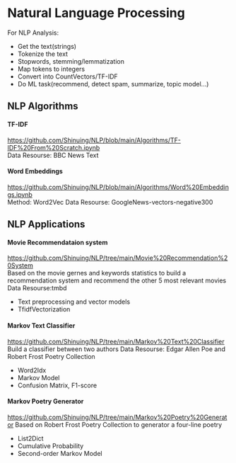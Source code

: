 # Natural Language Processing
For NLP Analysis:
- Get the text(strings)
- Tokenize the text
- Stopwords, stemming/lemmatization
- Map tokens to integers
- Convert into CountVectors/TF-IDF
- Do ML task(recommend, detect spam, summarize, topic model...)

## NLP Algorithms
#### TF-IDF 
https://github.com/Shinuing/NLP/blob/main/Algorithms/TF-IDF%20From%20Scratch.ipynb  
Data Resourse: BBC News Text
#### Word Embeddings
https://github.com/Shinuing/NLP/blob/main/Algorithms/Word%20Embeddings.ipynb  
Method: Word2Vec
Data Resourse: GoogleNews-vectors-negative300

## NLP Applications
#### Movie Recommendataion system
https://github.com/Shinuing/NLP/tree/main/Movie%20Recommendation%20System  
Based on the movie gernes and keywords statistics to build a recommendation system and recommend the other 5 most relevant movies
Data Resourse:tmbd
- Text preprocessing and vector models
- TfidfVectorization
#### Markov Text Classifier
https://github.com/Shinuing/NLP/tree/main/Markov%20Text%20Classifier  
Build a classifier between two authors
Data Resourse: Edgar Allen Poe and Robert Frost Poetry Collection
- Word2Idx
- Markov Model
- Confusion Matrix, F1-score
#### Markov Poetry Generator
https://github.com/Shinuing/NLP/tree/main/Markov%20Poetry%20Generator
Based on Robert Frost Poetry Collection to generator a four-line poetry
- List2Dict
- Cumulative Probability
- Second-order Markov Model
